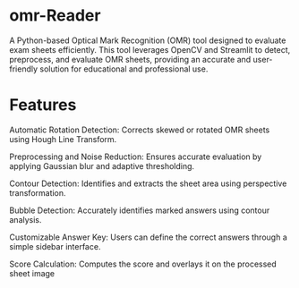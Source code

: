 # omr-Reader
A Python-based Optical Mark Recognition (OMR) tool designed to evaluate exam sheets efficiently. This tool leverages OpenCV and Streamlit to detect, preprocess, and evaluate OMR sheets, providing an accurate and user-friendly solution for educational and professional use.

# Features

Automatic Rotation Detection: Corrects skewed or rotated OMR sheets using Hough Line Transform.

Preprocessing and Noise Reduction: Ensures accurate evaluation by applying Gaussian blur and adaptive thresholding.

Contour Detection: Identifies and extracts the sheet area using perspective transformation.

Bubble Detection: Accurately identifies marked answers using contour analysis.

Customizable Answer Key: Users can define the correct answers through a simple sidebar interface.

Score Calculation: Computes the score and overlays it on the processed sheet image
